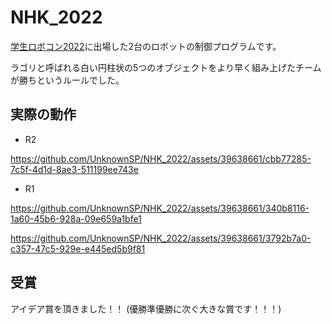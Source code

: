 # NHK_2022

[学生ロボコン2022](https://official-robocon.com/history/gakusei/about/history/thirtyone/)に出場した2台のロボットの制御プログラムです。

ラゴリと呼ばれる白い円柱状の5つのオブジェクトをより早く組み上げたチームが勝ちというルールでした。

## 実際の動作

- R2

https://github.com/UnknownSP/NHK_2022/assets/39638661/cbb77285-7c5f-4d1d-8ae3-511199ee743e

- R1

https://github.com/UnknownSP/NHK_2022/assets/39638661/340b8116-1a60-45b6-928a-09e659a1bfe1

https://github.com/UnknownSP/NHK_2022/assets/39638661/3792b7a0-c357-47c5-929e-e445ed5b9f81


## 受賞

アイデア賞を頂きました！！ (優勝準優勝に次ぐ大きな賞です！！！)
